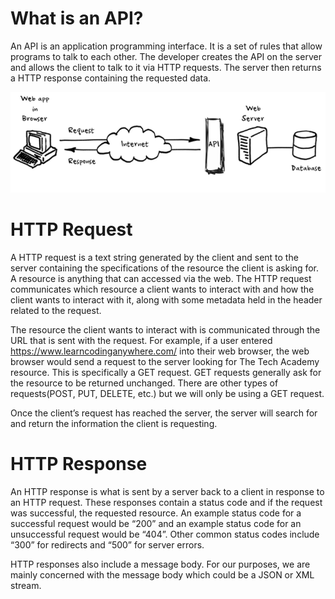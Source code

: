 # What is an API?
An API is an application programming interface. It is a set of rules that allow programs to talk to each other. The developer creates the API on the server and allows the client to talk to it via HTTP requests. The server then returns a HTTP response containing the requested data.

![image.png](/.attachments/image-b3e03ebf-9480-494b-9d90-71dd01a08e30.png)

# HTTP Request
A HTTP request is a text string generated by the client and sent to the server containing the specifications of the resource the client is asking for. A resource is anything that can accessed via the web. The HTTP request communicates which resource a client wants to interact with and how the client wants to interact with it, along with some metadata held in the header related to the request.

The resource the client wants to interact with is communicated through the URL that is sent with the request. For example, if a user entered https://www.learncodinganywhere.com/ into their web browser, the web browser would send a request to the server looking for The Tech Academy resource. This is specifically a GET request. GET requests generally ask for the resource to be returned unchanged. There are other types of requests(POST, PUT, DELETE, etc.) but we will only be using a GET request.

Once the client’s request has reached the server, the server will search for and return the information the client is requesting. 

# HTTP Response
An HTTP response is what is sent by a server back to a client in response to an HTTP request. These responses contain a status code and if the request was successful, the requested resource. An example status code for a successful request would be “200” and an example status code for an unsuccessful request would be “404”. Other common status codes include “300” for redirects and “500” for server errors.

HTTP responses also include a message body. For our purposes, we are mainly concerned with the message body which could be a JSON or XML stream.